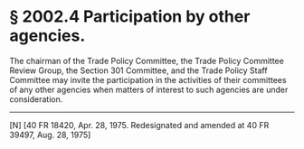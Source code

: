 # § 2002.4   Participation by other agencies.

The chairman of the Trade Policy Committee, the Trade Policy Committee Review Group, the Section 301 Committee, and the Trade Policy Staff Committee may invite the participation in the activities of their committees of any other agencies when matters of interest to such agencies are under consideration. 



---

[N] [40 FR 18420, Apr. 28, 1975. Redesignated and amended at 40 FR 39497, Aug. 28, 1975] 




